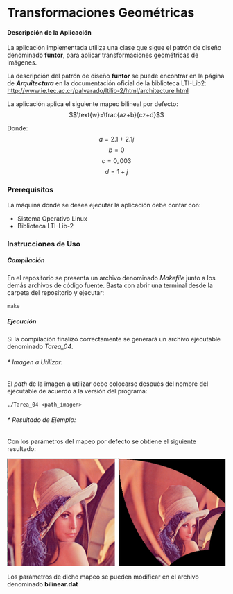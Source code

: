 # Transformaciones Geométricas


#### Descripción de la Aplicación

La aplicación implementada utiliza una clase que sigue el patrón de
diseño denominado **funtor**, para aplicar transformaciones geométricas de imágenes.

La descripción del patrón de diseño **funtor** se puede encontrar en la página de ***Arquitectura*** en la documentación oficial de la biblioteca LTI-Lib2:
http://www.ie.tec.ac.cr/palvarado/ltilib-2/html/architecture.html

La aplicación aplica el siguiente mapeo bilineal por defecto: 
$$\text{w}=\frac{az+b}{cz+d}$$

Donde:
$$a=2.1+2.1j$$
$$b=0$$
$$c=0,003$$
$$d=1+j$$

### Prerequisitos

La máquina donde se desea ejecutar la aplicación debe contar con: 
* Sistema Operativo Linux
* Biblioteca LTI-Lib-2

### Instrucciones de Uso

##### Compilación
En el repositorio se presenta un archivo denominado *Makefile* junto a los demás archivos de código fuente. Basta con abrir una terminal desde la carpeta del repositorio y ejecutar:
```
make
```
##### Ejecución
Si la compilación finalizó correctamente se generará un archivo ejecutable denominado *Tarea_04*. 

###### * Imagen a Utilizar: 
El *path* de la imagen a utilizar debe colocarse después del nombre del ejecutable de acuerdo a la versión del programa:
```
./Tarea_04 <path_imagen>
```

###### * Resultado de Ejemplo:
Con los parámetros del mapeo por defecto se obtiene el siguiente resultado:

![](lennaResult.png)

Los parámetros de dicho mapeo se pueden modificar en el archivo denominado **bilinear.dat**

